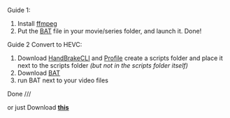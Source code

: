 Guide 1: 
1. Install [ffmpeg](https://github.com/icedterminal/ffmpeg-installer) 
2. Put the [BAT](https://github.com/m1nuzz/DTS-to-AC-3-Converter-ffmpeg-Windows/releases/download/1.0/DTS.to.AC-3.bat) file in your movie/series folder, and launch it. Done!

Guide 2 Convert to HEVC: 
1. Download [HandBrakeCLI](https://handbrake.fr/downloads2.php) and [Profile](https://github.com/m1nuzz/DTS-to-AC-3-Converter-ffmpeg-Windows/blob/main/1080p.json) create a scripts folder and place it next to the scripts folder _(but not in the scripts folder itself)_
2. Download [BAT](https://github.com/m1nuzz/DTS-to-AC-3-Converter-ffmpeg-Windows/blob/main/DTS%20to%20AC-3%20%2B%20HEVC.bat)
3. run BAT next to your video files


Done
///



or just Download **[this](https://github.com/m1nuzz/DTS-to-AC-3-Converter-ffmpeg-Windows/releases/download/1.0/DTS.to.AC3.HEVC.HandBrake.zip)**
